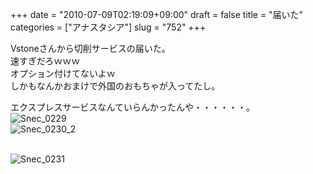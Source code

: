+++
date = "2010-07-09T02:19:09+09:00"
draft = false
title = "届いた"
categories = ["アナスタシア"]
slug = "752"
+++

<p>Vstoneさんから切削サービスの届いた。<br />速すぎだろｗｗｗ<br />オプション付けてないよｗ<br />しかもなんかおまけで外国のおもちゃが入ってたし。</p>

<p>エクスプレスサービスなんていらんかったんや・・・・・・。<br /><img border="0" src="/images/robolog/photos/uncategorized/2010/07/09/snec_0229.jpg" title="Snec_0229" alt="Snec_0229" /> <br /><img border="0" src="/images/robolog/photos/uncategorized/2010/07/09/snec_0230_2.jpg" title="Snec_0230_2" alt="Snec_0230_2" />

<br /><img border="0" src="/images/robolog/photos/uncategorized/2010/07/09/snec_0231.jpg" title="Snec_0231" alt="Snec_0231" />

</p>

